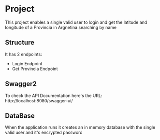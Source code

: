 # Project

This project enables a single valid user to login and get the latitude and longitude of a Provincia in Argnetina searching by name

## Structure

It has 2 endpoints:

* Login Endpoint
* Get Provincia Endpoint

## Swagger2
To check the API Documentation here's the URL: http://localhost:8080/swagger-ui/

## DataBase

When the application runs it creates an in memory database with the single valid user and it's encrypted password
